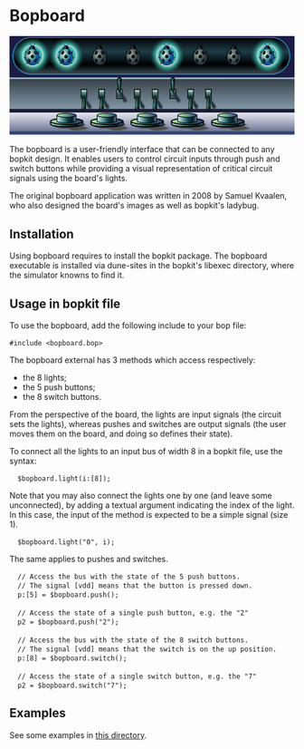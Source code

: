 # Bopboard

<p>
  <img
    src="https://github.com/mbarbin/bopkit/blob/assets/image/bopboard.png?raw=true"
    alt="Logo"
  />
</p>

The bopboard is a user-friendly interface that can be connected to any bopkit
design. It enables users to control circuit inputs through push and switch
buttons while providing a visual representation of critical circuit signals
using the board's lights.

The original bopboard application was written in 2008 by Samuel Kvaalen, who
also designed the board's images as well as bopkit's ladybug.

## Installation

Using bopboard requires to install the bopkit package. The bopboard executable
is installed via dune-sites in the bopkit's libexec directory, where the
simulator knowns to find it.

## Usage in bopkit file

To use the bopboard, add the following include to your bop file:

```text
#include <bopboard.bop>
```

The bopboard external has 3 methods which access respectively:

- the 8 lights;
- the 5 push buttons;
- the 8 switch buttons.

From the perspective of the board, the lights are input signals (the circuit
sets the lights), whereas pushes and switches are output signals (the user moves
them on the board, and doing so defines their state).

To connect all the lights to an input bus of width 8 in a bopkit file, use the
syntax:

```text
  $bopboard.light(i:[8]);
```

Note that you may also connect the lights one by one (and leave some
unconnected), by adding a textual argument indicating the index of the light. In
this case, the input of the method is expected to be a simple signal (size 1).

```text
  $bopboard.light("0", i);
```

The same applies to pushes and switches.

```text
  // Access the bus with the state of the 5 push buttons.
  // The signal [vdd] means that the button is pressed down.
  p:[5] = $bopboard.push();

  // Access the state of a single push button, e.g. the "2"
  p2 = $bopboard.push("2");

  // Access the bus with the state of the 8 switch buttons.
  // The signal [vdd] means that the switch is on the up position.
  p:[8] = $bopboard.switch();

  // Access the state of a single switch button, e.g. the "7"
  p2 = $bopboard.switch("7");
```

## Examples

See some examples in [this directory](example/).
